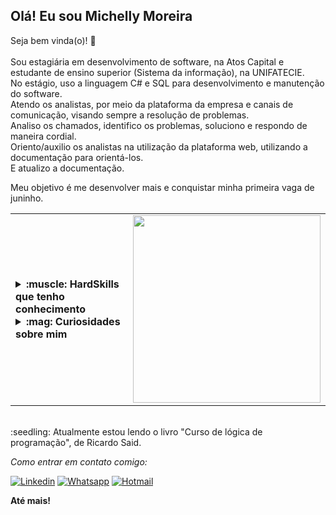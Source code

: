 ## Olá! Eu sou Michelly Moreira
Seja bem vinda(o)! 👋 <br><br>
Sou estagiária em desenvolvimento de software, na Atos Capital e estudante de ensino superior (Sistema da informação), na UNIFATECIE. <br>
No estágio, uso a linguagem C# e SQL para desenvolvimento e manutenção do software. <br>
Atendo os analistas, por meio da plataforma da empresa e canais de comunicação, visando sempre a resolução de problemas. <br>
Analiso os chamados, identifico os problemas, soluciono e respondo de maneira cordial. <br>
Oriento/auxilio os analistas na utilização da plataforma web, utilizando a documentação para orientá-los. <br>
E atualizo a documentação. <br>

Meu objetivo é me desenvolver mais e conquistar minha primeira vaga de juninho. <br>

<table border="0">
  <tr>
    <td>
      <details>
          <summary><strong>:muscle: HardSkills que tenho conhecimento</strong></summary></br>
- lógica de programação; <br>
- linguagens de programação (JavaScript, python e C#); <br>
- TypeScript; <br>
- Linguagem de marcação HTML5, CSS3; <br>
- Bootstrap (framework front-end); <br>
- React (uma das bibliotecas mais utilizadas para criação de aplicações front-end); <br>
- Vite (empacotador); <br>
- Docker; <br>
- SQL (linguagem mais usada para criar, pesquisar, extrair e manipular dados dentro de um banco de dados relacional); <br>
- Banco de dados MySQL; <br>
- MySQL workbench (interface gráfica mais utilizada para o MySQL); <br>
- Node.js; <br>
- Figma; <br>
- Métodologias agéis(kanban e scrun). <br>
      </details>
      <details>
          <summary><strong>:mag: Curiosidades sobre mim</strong></summary></br>
- Meu primeiro curso de programação (desenvolvimento web full-stack), foi na Trybe.</br>
- Na pandemia eu fiz trabalho voluntário, acolhendo pessoas que se sentiam infelizes.</br>
- Nas horas vagas eu gosto de viajar, ler livros, praticar duolingo e programar.</br>
      </details>
      <td>
      <img width="300" src='https://gifs.eco.br/wp-content/uploads/2022/07/gifs-do-ursinho-pooh-49.gif'>
    </td>
    </td> 
  </tr>
</table>
</br>
:seedling: Atualmente estou lendo o livro "Curso de lógica de programação", de Ricardo Said. </br>

*Como entrar em contato comigo:*

[![Linkedin](
https://img.shields.io/badge/LinkedIn-0077B5?style=for-the-badge&logo=linkedin&logoColor=white
)](
https://www.linkedin.com/in/michelly-moreira/
)
[![Whatsapp](
https://img.shields.io/badge/WhatsApp-25D366?style=for-the-badge&logo=whatsapp&logoColor=white
)](
https://api.whatsapp.com/send?phone=5531994501188
)
[![Hotmail](
https://img.shields.io/badge/Hotmail-0078D4?style=for-the-badge&logo=microsoft-outlook&logoColor=white
)](
mailto:michelly.daiana@hotmail.com
)

<strong>Até mais!</strong>
